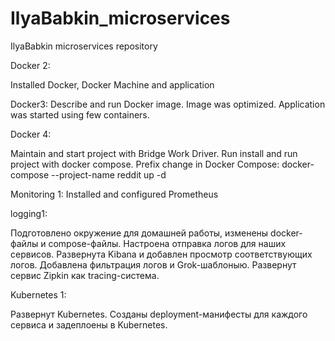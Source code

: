 # IlyaBabkin_microservices
IlyaBabkin microservices repository

Docker 2:

Installed Docker, Docker Machine and application

Docker3: Describe and run Docker image. Image was optimized. Application was started using few containers.

Docker 4:

Maintain and start project with Bridge Work Driver. Run install and run project with docker compose. Prefix change in Docker Compose: docker-compose --project-name reddit up -d

Monitoring 1: Installed and configured Prometheus

logging1:

Подготовлено окружение для домашней работы, изменены docker-файлы и compose-файлы. Настроена отправка логов для наших сервисов. Развернута Kibana и добавлен просмотр соответствующих логов. Добавлена фильтрация логов и Grok-шаблоныю. Развернут сервис Zipkin как tracing-система.

Kubernetes 1:

Развернут Kubernetes. Созданы deployment-манифесты для каждого сервиса и задеплоены в Kubernetes.
